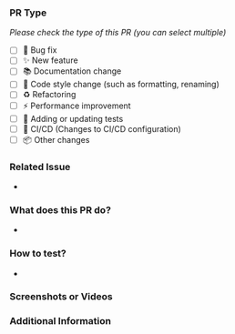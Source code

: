 ### PR Type

*Please check the type of this PR (you can select multiple)*

- [ ] 🐞 Bug fix
- [ ] ✨ New feature
- [ ] 📚 Documentation change
- [ ] 🎨 Code style change (such as formatting, renaming)
- [ ] ♻️ Refactoring
- [ ] ⚡️ Performance improvement
- [ ] 🧪 Adding or updating tests
- [ ] 🤖 CI/CD (Changes to CI/CD configuration)
- [ ] 📦 Other changes

### Related Issue

<!--
Please fill in the issue number related to this PR below.
For example: Closes #123
If there is no related issue, please fill in "None".
-->

-

### What does this PR do?

<!--
Please briefly describe the main purpose and specific content of this PR.
For example:
- Fixed an issue where running a specific script would cause a crash.
- Added a new function `array_sort()` to the standard library.
-->

-

### How to test?

<!--
If necessary, please describe in detail how the reviewer can verify your changes.
For example:
1. Create a new COL script with the following content: `...`
2. Run the script.
3. Confirm that the output is `...` and no errors occur.
-->

-

### Screenshots or Videos

<!--
If your changes include UI/UX changes (e.g., for a related tool), please attach relevant screenshots or GIFs here so that the reviewer can visually understand the changes.
-->


### Additional Information

<!--
Any additional information you think needs to be explained.
-->